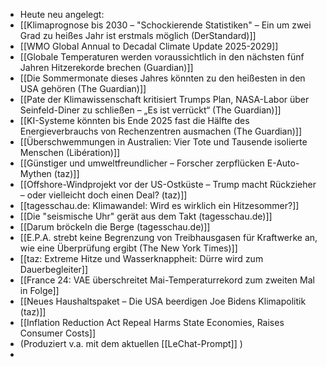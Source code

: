 - Heute neu angelegt:
- [[Klimaprognose bis 2030 – "Schockierende Statistiken" – Ein um zwei Grad zu heißes Jahr ist erstmals möglich (DerStandard)]]
- [[WMO Global Annual to Decadal Climate Update 2025-2029]]
- [[Globale Temperaturen werden voraussichtlich in den nächsten fünf Jahren Hitzerekorde brechen (Guardian)]]
- [[Die Sommermonate dieses Jahres könnten zu den heißesten in den USA gehören (The Guardian)]]
- [[Pate der Klimawissenschaft kritisiert Trumps Plan, NASA-Labor über Seinfeld-Diner zu schließen – „Es ist verrückt“ (The Guardian)]]
- [[KI-Systeme könnten bis Ende 2025 fast die Hälfte des Energieverbrauchs von Rechenzentren ausmachen (The Guardian)]]
- [[Überschwemmungen in Australien: Vier Tote und Tausende isolierte Menschen (Libération)]]
- [[Günstiger und umweltfreundlicher – Forscher zerpflücken E-Auto-Mythen (taz)]]
- [[Offshore-Windprojekt vor der US-Ostküste – Trump macht Rückzieher – oder vielleicht doch einen Deal? (taz)]]
- [[tagesschau.de: Klimawandel: Wird es wirklich ein Hitzesommer?]]
- [[Die "seismische Uhr" gerät aus dem Takt (tagesschau.de)]]
- [[Darum bröckeln die Berge (tagesschau.de)]]
- [[E.P.A. strebt keine Begrenzung von Treibhausgasen für Kraftwerke an, wie eine Überprüfung ergibt (The New York Times)]]
- [[taz: Extreme Hitze und Wasserknappheit: Dürre wird zum Dauerbegleiter]]
- [[France 24: VAE überschreitet Mai-Temperaturrekord zum zweiten Mal in Folge]]
- [[Neues Haushaltspaket – Die USA beerdigen Joe Bidens Klimapolitik (taz)]]
- [[Inflation Reduction Act Repeal Harms State Economies, Raises Consumer Costs]]
- (Produziert v.a. mit dem aktuellen [[LeChat-Prompt]] )
-